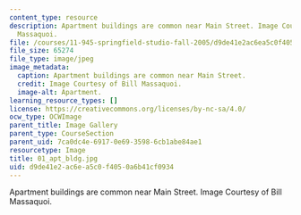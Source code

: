 ```yaml
---
content_type: resource
description: Apartment buildings are common near Main Street. Image Courtesy of Bill
  Massaquoi.
file: /courses/11-945-springfield-studio-fall-2005/d9de41e2ac6ea5c0f4050a6b41cf0934_01_apt_bldg.jpg
file_size: 65274
file_type: image/jpeg
image_metadata:
  caption: Apartment buildings are common near Main Street.
  credit: Image Courtesy of Bill Massaquoi.
  image-alt: Apartment.
learning_resource_types: []
license: https://creativecommons.org/licenses/by-nc-sa/4.0/
ocw_type: OCWImage
parent_title: Image Gallery
parent_type: CourseSection
parent_uid: 7ca0dc4e-6917-0e69-3598-6cb1abe84ae1
resourcetype: Image
title: 01_apt_bldg.jpg
uid: d9de41e2-ac6e-a5c0-f405-0a6b41cf0934
---
```

Apartment buildings are common near Main Street. Image Courtesy of Bill Massaquoi.